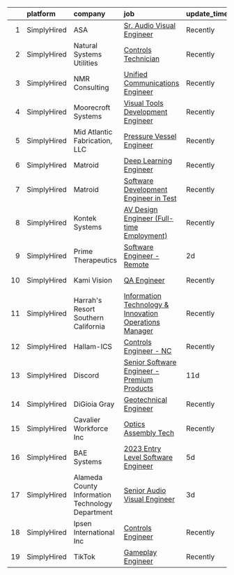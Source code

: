 

|    | platform    | company                                          | job                                                                                                                                                                | update_time   | location             |
|---:|:------------|:-------------------------------------------------|:-------------------------------------------------------------------------------------------------------------------------------------------------------------------|:--------------|:---------------------|
|  1 | SimplyHired | ASA                                              | [Sr. Audio Visual Engineer](https://www.simplyhired.com/job/u6HjEjOoK-LxAqZRk5lo7pkZ2qO5N5BIEqkDodoAOVOT9T7rFMTpMw?q=visual+engineer)                              | Recently      | Santa Clara, CA      |
|  2 | SimplyHired | Natural Systems Utilities                        | [Controls Technician](https://www.simplyhired.com/job/FwdD8yqOZKsq1fyEofJkp-2ZT5UyHypuccu_7rKx-pQgvLUae5Zv4A?q=visual+engineer)                                    | Recently      | Hillsborough, NJ     |
|  3 | SimplyHired | NMR Consulting                                   | [Unified Communications Engineer](https://www.simplyhired.com/job/doCcEiG0_TNsVhhv4N06zw77rr3a9WW5gzz0SLrNWpOrAyfbjLUexQ?q=visual+engineer)                        | Recently      | Colorado Springs, CO |
|  4 | SimplyHired | Moorecroft Systems                               | [Visual Tools Development Engineer](https://www.simplyhired.com/job/r7dF0i8GkmIbk8YargSJhR7PWufY4SYzMAtpN78Nc5uIQ1aSM_OJDQ?q=visual+engineer)                      | Recently      | Remote               |
|  5 | SimplyHired | Mid Atlantic Fabrication, LLC                    | [Pressure Vessel Engineer](https://www.simplyhired.com/job/QIhZGVjnuC129O75W9V724kl0YJKEyLCKxJtbT-yozbJpNvwJ3T-NQ?q=visual+engineer)                               | Recently      | Morgantown, WV       |
|  6 | SimplyHired | Matroid                                          | [Deep Learning Engineer](https://www.simplyhired.com/job/L50cw1OxPEupvuLzaVqtTZm9fL64v3RwzeQJxVvKMG5jtWfaN4WaWQ?q=visual+engineer)                                 | Recently      | Palo Alto, CA        |
|  7 | SimplyHired | Matroid                                          | [Software Development Engineer in Test](https://www.simplyhired.com/job/hzQxhcdWXhnr6RpcxxzLWzym7iQ7v6RdHlLFReUxaGaOB04QI5lTfg?q=visual+engineer)                  | Recently      | Palo Alto, CA        |
|  8 | SimplyHired | Kontek Systems                                   | [AV Design Engineer (Full-time Employment)](https://www.simplyhired.com/job/0vonORRrQ8F_-OnaP7FruNFTpTHWqsYacgBsioJq-IiAPbYZ2PXX0Q?q=visual+engineer)              | Recently      | Durham, NC           |
|  9 | SimplyHired | Prime Therapeutics                               | [Software Engineer - Remote](https://www.simplyhired.com/job/FVCkoGK-0BcnhETDdYSz6j6fXSjo2dVOtq3bD1jt8Hbenr7gfbSX3w?q=visual+engineer)                             | 2d            | Remote               |
| 10 | SimplyHired | Kami Vision                                      | [QA Engineer](https://www.simplyhired.com/job/djfIQmJQkp5d4uQVc5eQDO5xchDvZeXvZpXBSCpjD7vXNYtko9NDwQ?q=visual+engineer)                                            | Recently      | San Jose, CA         |
| 11 | SimplyHired | Harrah's Resort Southern California              | [Information Technology & Innovation Operations Manager](https://www.simplyhired.com/job/S6VuAvySC8RQh_UOZP6MsLByPwmpFZyGanTwvIKJBzxyS3ZQHTzLnQ?q=visual+engineer) | Recently      | Valley Center, CA    |
| 12 | SimplyHired | Hallam-ICS                                       | [Controls Engineer - NC](https://www.simplyhired.com/job/DOGd1C5hBebf7bjHF04ZQmod2c1lYghbzwR0BEiad8ecdQ1pyL6f4w?q=visual+engineer)                                 | Recently      | Apex, NC             |
| 13 | SimplyHired | Discord                                          | [Senior Software Engineer - Premium Products](https://www.simplyhired.com/job/rFI5IPiEOCFhEJDQEKdY-4nW03DR16NdquqhXnENeK0iuPdlW2pumg?q=visual+engineer)            | 11d           | San Francisco, CA    |
| 14 | SimplyHired | DiGioia Gray                                     | [Geotechnical Engineer](https://www.simplyhired.com/job/0ULkxwt6RlJIgUkOm0erK33Df9ZYCMYjgFPK0V5jBjivjum255AonQ?q=visual+engineer)                                  | Recently      | Gilbert, AZ          |
| 15 | SimplyHired | Cavalier Workforce Inc                           | [Optics Assembly Tech](https://www.simplyhired.com/job/6tILD7XM6ImXSoNJOePjEih9Ml_khmVLqw5YIDNRXVFQF0AlbUpZeA?q=visual+engineer)                                   | Recently      | Santa Clara, CA      |
| 16 | SimplyHired | BAE Systems                                      | [2023 Entry Level Software Engineer](https://www.simplyhired.com/job/WIoYGV21C3ed9OYK0MXFaHlt_OuZAdn582QfzoByxpXHOuj4tyebsA?q=visual+engineer)                     | 5d            | San Diego, CA        |
| 17 | SimplyHired | Alameda County Information Technology Department | [Senior Audio Visual Engineer](https://www.simplyhired.com/job/fgwlow-3jPK2_spR2v6jW1Dh3hCnTYZtGXFxJAlhRcMGZ6NtK--7aQ?q=visual+engineer)                           | 3d            | Oakland, CA          |
| 18 | SimplyHired | Ipsen International Inc                          | [Controls Engineer](https://www.simplyhired.com/job/EXJ1HozO1rMQ71PNk4i6xixi0YVufVs6s4CkDWfv-jA66R8UMAu1rQ?q=visual+engineer)                                      | Recently      | Rockford, IL         |
| 19 | SimplyHired | TikTok                                           | [Gameplay Engineer](https://www.simplyhired.com/job/T6TgjaoFqhd5xG3I_RSNLJ23e9Px9mOl7oly1cHRXIy0k6bZHcNvsg?q=visual+engineer)                                      | Recently      | Mountain View, CA    |